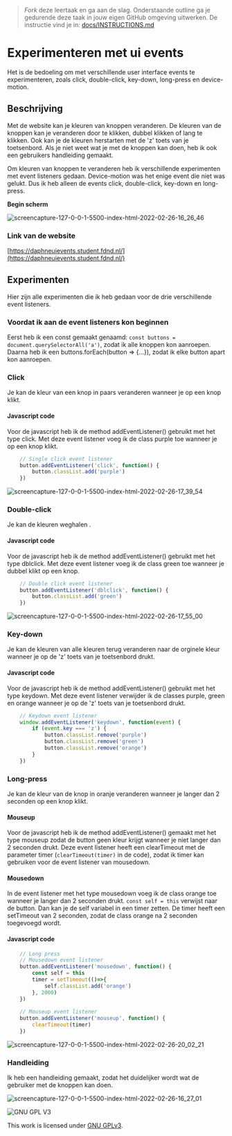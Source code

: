 > _Fork_ deze leertaak en ga aan de slag. Onderstaande outline ga je gedurende deze taak in jouw eigen GitHub omgeving uitwerken. De instructie vind je in: [docs/INSTRUCTIONS.md](docs/INSTRUCTIONS.md)

# Experimenteren met ui events
Het is de bedoeling om met verschillende user interface events te experimenteren, zoals click, double-click, key-down, long-press en device-motion.

## Beschrijving
Met de website kan je kleuren van knoppen veranderen. De kleuren van de knoppen kan je veranderen door te klikken, dubbel klikken of lang te klikken. Ook kan je de kleuren herstarten met de 'z' toets van je toetsenbord. Als je niet weet wat je met de knoppen kan doen, heb ik ook een gebruikers handleiding gemaakt.

Om kleuren van knoppen te veranderen heb ik verschillende experimenten met event listeners gedaan. Device-motion was het enige event die niet was gelukt. Dus ik heb alleen de events click, double-click, key-down en long-press.

**Begin scherm**

![screencapture-127-0-0-1-5500-index-html-2022-02-26-16_26_46](https://user-images.githubusercontent.com/69635977/155848771-99f0dd69-0ae3-4a95-b597-8a43d3a44dca.png)

### Link van de website
[https://daphneuievents.student.fdnd.nl/](https://daphneuievents.student.fdnd.nl/)

## Experimenten
Hier zijn alle experimenten die ik heb gedaan voor de drie verschillende event listeners.

### Voordat ik aan de event listeners kon beginnen
Eerst heb ik een const gemaakt genaamd: ```const buttons = document.querySelectorAll('a')```, zodat ik alle knoppen kon aanroepen. Daarna heb ik een buttons.forEach(button => {...}), zodat ik elke button apart kon aanroepen.

### Click
Je kan de kleur van een knop in paars veranderen wanneer je op een knop klikt.

#### Javascript code
Voor de javascript heb ik de method addEventListener() gebruikt met het type click. Met deze event listener voeg ik de class purple toe wanneer je op een knop klikt.
```javascript
	// Single click event listener
	button.addEventListener('click', function() {
		button.classList.add('purple')
	})
  ```
![screencapture-127-0-0-1-5500-index-html-2022-02-26-17_39_54](https://user-images.githubusercontent.com/69635977/155851327-e2391c34-f3ea-468a-8a23-c194444dd6c4.png)

### Double-click
Je kan de kleuren weghalen .

#### Javascript code
Voor de javascript heb ik de method addEventListener() gebruikt met het type dblclick. Met deze event listener voeg ik de class green toe wanneer je dubbel klikt op een knop.
```javascript
	// Double click event listener
	button.addEventListener('dblclick', function() { 
		button.classList.add('green')
	})
  ```
![screencapture-127-0-0-1-5500-index-html-2022-02-26-17_55_00](https://user-images.githubusercontent.com/69635977/155851816-13417e7a-25ee-459d-82d8-79ac20e70726.png)

### Key-down
Je kan de kleuren van alle kleuren terug veranderen naar de orginele kleur wanneer je op de 'z' toets van je toetsenbord drukt.

#### Javascript code
Voor de javascript heb ik de method addEventListener() gebruikt met het type keydown. Met deze event listener verwijder ik de classes purple, green en orange wanneer je op de 'z' toets van je toetsenbord drukt.
```javascript
	// Keydown event listener
	window.addEventListener('keydown', function(event) { 
		if (event.key === 'z') {
			button.classList.remove('purple')
			button.classList.remove('green')
			button.classList.remove('orange')
		}
	})
  ```
  
### Long-press
Je kan de kleur van de knop in oranje veranderen wanneer je langer dan 2 seconden op een knop klikt.

#### Mouseup
Voor de javascript heb ik de method addEventListener() gemaakt met het type mouseup zodat de button geen kleur krijgt wanneer je niet langer dan 2 seconden drukt. Deze event listener heeft een clearTimeout met de parameter timer (```clearTimeout(timer)``` in de code), zodat ik timer kan gebruiken voor de event listener van mousedown. 

#### Mousedown
In de event listener met het type mousedown voeg ik de class orange toe wanneer je langer dan 2 seconden drukt. ```const self = this``` verwijst naar de button. Dan kan je de self variabel in een timer zetten. De timer heeft een setTimeout van 2 seconden, zodat de class orange na 2 seconden toegevoegd wordt. 

#### Javascript code
```javascript
	// Long press
	// Mousedown event listener
	button.addEventListener('mousedown', function() {
		const self = this
		timer = setTimeout(()=>{
			self.classList.add('orange')
		}, 2000)
	})
	
	// Mouseup event listener
	button.addEventListener('mouseup', function() {
		clearTimeout(timer)
	})
  ```
![screencapture-127-0-0-1-5500-index-html-2022-02-26-20_02_21](https://user-images.githubusercontent.com/69635977/155855837-c16fde89-bcc8-47c9-9303-51e232abda8d.png)

### Handleiding
Ik heb een handleiding gemaakt, zodat het duidelijker wordt wat de gebruiker met de knoppen kan doen.

![screencapture-127-0-0-1-5500-index-html-2022-02-26-16_27_01](https://user-images.githubusercontent.com/69635977/155848776-06884a11-5916-46e5-869d-f336ea62cd4f.png)

<!-- In de Experimenten beschrijf je wat je per experimnet hebt gedaan en documenteer je de code aan de hand van voorbeelden -->
<!-- Voeg een mooie poster visual toe 📸 per experiment -->


![GNU GPL V3](https://www.gnu.org/graphics/gplv3-127x51.png)

This work is licensed under [GNU GPLv3](./LICENSE).
